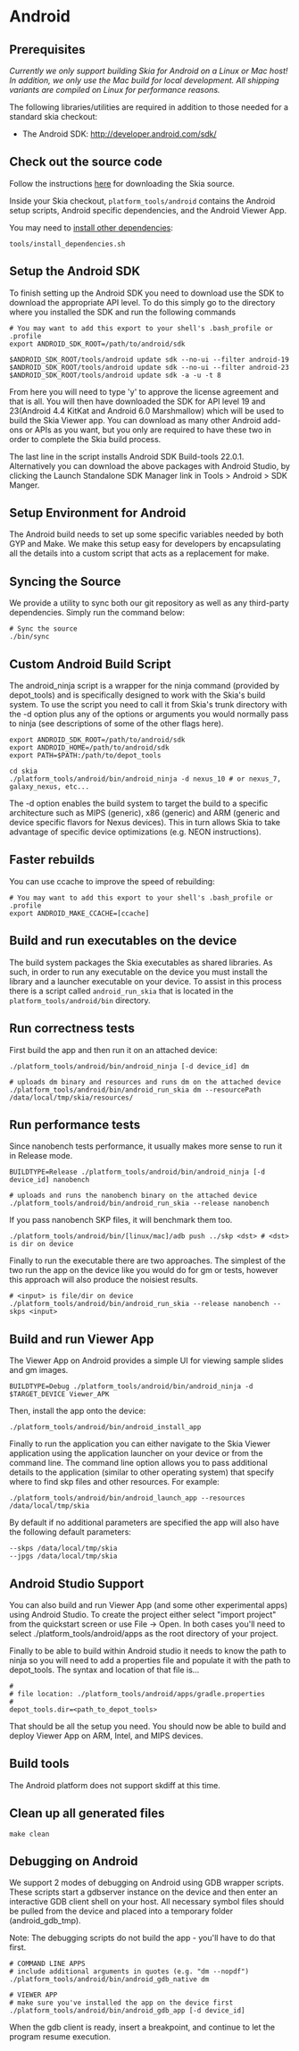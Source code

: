Android
=======

Prerequisites
-------------

_Currently we only support building Skia for Android on a Linux or Mac host! In addition,
 we only use the Mac build for local development. All shipping variants are compiled on
 Linux for performance reasons._

The following libraries/utilities are required in addition to those needed for a standard skia checkout:

  * The Android SDK: http://developer.android.com/sdk/

Check out the source code
-------------------------

Follow the instructions [here](../download) for downloading the Skia source.

Inside your Skia checkout, `platform_tools/android` contains the Android setup
scripts, Android specific dependencies, and the Android Viewer App.

You may need to [install other dependencies](./linux#prerequisites):

    tools/install_dependencies.sh

Setup the Android SDK
---------------------

To finish setting up the Android SDK you need to download use the SDK to
download the appropriate API level.  To do this simply go to the directory
where you installed the SDK and run the following commands

    # You may want to add this export to your shell's .bash_profile or .profile
    export ANDROID_SDK_ROOT=/path/to/android/sdk

    $ANDROID_SDK_ROOT/tools/android update sdk --no-ui --filter android-19
    $ANDROID_SDK_ROOT/tools/android update sdk --no-ui --filter android-23
    $ANDROID_SDK_ROOT/tools/android update sdk -a -u -t 8

From here you will need to type 'y' to approve the license agreement and that
is all.  You will then have downloaded the SDK for API level 19 and 23(Android 4.4
KitKat and Android 6.0 Marshmallow) which will be used to build the Skia Viewer app.
You can download as many other Android add-ons or APIs as you want, but you only
are required to have these two in order to complete the Skia build process.

The last line in the script installs Android SDK Build-tools 22.0.1.
Alternatively you can download the above packages with Android Studio, by clicking
the Launch Standalone SDK Manager link in Tools > Android > SDK Manger.

Setup Environment for Android
-----------------------------

The Android build needs to set up some specific variables needed by both GYP
and Make. We make this setup easy for developers by encapsulating all the
details into a custom script that acts as a replacement for make.

Syncing the Source
-----------------------------
We provide a utility to sync both our git repository as well as any third-party
dependencies.  Simply run the command below:

<!--?prettify lang=sh?-->
    # Sync the source
    ./bin/sync

Custom Android Build Script
---------------------------

The android_ninja script is a wrapper for the ninja command (provided by
depot_tools) and is specifically designed to work with the Skia's build
system. To use the script you need to call it from Skia's trunk directory with
the -d option plus any of the options or arguments you would normally pass to
ninja (see descriptions of some of the other flags here).

    export ANDROID_SDK_ROOT=/path/to/android/sdk
    export ANDROID_HOME=/path/to/android/sdk
    export PATH=$PATH:/path/to/depot_tools

    cd skia
    ./platform_tools/android/bin/android_ninja -d nexus_10 # or nexus_7, galaxy_nexus, etc...

The -d option enables the build system to target the build to a specific
architecture such as MIPS (generic), x86 (generic) and ARM (generic and device
specific flavors for Nexus devices). This in turn allows Skia to take
advantage of specific device optimizations (e.g. NEON instructions).

Faster rebuilds
---------------

You can use ccache to improve the speed of rebuilding:

    # You may want to add this export to your shell's .bash_profile or .profile
    export ANDROID_MAKE_CCACHE=[ccache]

Build and run executables on the device
---------------------------------------

The build system packages the Skia executables as shared libraries.  As such,
in order to run any executable on the device you must install the library and
a launcher executable on your device.  To assist in this process there is a
script called `android_run_skia` that is located in the
`platform_tools/android/bin` directory.

Run correctness tests
---------------------

First build the app and then run it on an attached device:

    ./platform_tools/android/bin/android_ninja [-d device_id] dm

    # uploads dm binary and resources and runs dm on the attached device
    ./platform_tools/android/bin/android_run_skia dm --resourcePath /data/local/tmp/skia/resources/

Run performance tests
---------------------

Since nanobench tests performance, it usually makes more sense to run it in
Release mode.

    BUILDTYPE=Release ./platform_tools/android/bin/android_ninja [-d device_id] nanobench

    # uploads and runs the nanobench binary on the attached device
    ./platform_tools/android/bin/android_run_skia --release nanobench

If you pass nanobench SKP files, it will benchmark them too.

    ./platform_tools/android/bin/[linux/mac]/adb push ../skp <dst> # <dst> is dir on device

Finally to run the executable there are two approaches. The simplest of the
two run the app on the device like you would do for gm or tests, however this
approach will also produce the noisiest results.

    # <input> is file/dir on device
    ./platform_tools/android/bin/android_run_skia --release nanobench --skps <input>

Build and run Viewer App
-----------------------

The Viewer App on Android provides a simple UI for viewing sample slides and gm images.

    BUILDTYPE=Debug ./platform_tools/android/bin/android_ninja -d $TARGET_DEVICE Viewer_APK

Then, install the app onto the device:

    ./platform_tools/android/bin/android_install_app

Finally to run the application you can either navigate to the Skia Viewer
application using the application launcher on your device or from the command
line.  The command line option allows you to pass additional details to the
application (similar to other operating system) that specify where to find
skp files and other resources. For example:

    ./platform_tools/android/bin/android_launch_app --resources /data/local/tmp/skia

By default if no additional parameters are specified the app will also have the following
default parameters:

    --skps /data/local/tmp/skia
    --jpgs /data/local/tmp/skia


Android Studio Support
-----------------------

You can also build and run Viewer App (and some other experimental apps) using Android
Studio.  To create the project either select "import project" from the quickstart
screen or use File -> Open.  In both cases you'll need to select ./platform_tools/android/apps
as the root directory of your project.

Finally to be able to build within Android studio it needs to know the path to
ninja so you will need to add a properties file and populate it with the path
to depot_tools.  The syntax and location of that file is...

    #
    # file location: ./platform_tools/android/apps/gradle.properties
    #
    depot_tools.dir=<path_to_depot_tools>

That should be all the setup you need.  You should now be able to build and deploy
Viewer App on ARM, Intel, and MIPS devices.


Build tools
-----------

The Android platform does not support skdiff at this time.

Clean up all generated files
----------------------------

    make clean

Debugging on Android
--------------------

We support 2 modes of debugging on Android using GDB wrapper scripts. These
scripts start a gdbserver instance on the device and then enter an interactive
GDB client shell on your host. All necessary symbol files should
be pulled from the device and placed into a temporary folder (android_gdb_tmp).

Note: The debugging scripts do not build the app - you'll have to do that first.

    # COMMAND LINE APPS
    # include additional arguments in quotes (e.g. "dm --nopdf")
    ./platform_tools/android/bin/android_gdb_native dm

    # VIEWER APP
    # make sure you've installed the app on the device first
    ./platform_tools/android/bin/android_gdb_app [-d device_id]

When the gdb client is ready, insert a breakpoint, and continue to let the
program resume execution.
